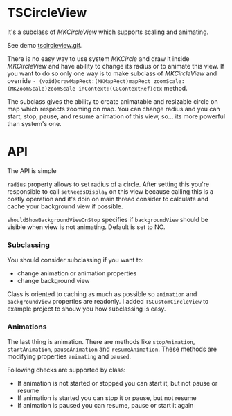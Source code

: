 TSCircleView
============

It's a subclass of *MKCircleView* which supports scaling and animating.

See demo [tscircleview.gif](https://raw.githubusercontent.com/tomkowz/TSCircleView/master/tscircleview.gif).


There is no easy way to use system *MKCircle* and draw it inside *MKCircleView* and have ability to change its radius or to animate this view. If you want to do so only one way is to make subclass of *MKCircleView* and override `- (void)drawMapRect:(MKMapRect)mapRect zoomScale:(MKZoomScale)zoomScale inContext:(CGContextRef)ctx` method.

The subclass gives the ability to create animatable and resizable circle on map which respects zooming on map. You can change radius and you can start, stop, pause, and resume animation of this view, so... its more powerful than system's one.

API
=======
The API is simple

`radius` property allows to set radius of a circle. After setting this you're responsible to call `setNeedsDisplay` on this view because calling this is a costly operation and it's doin on main thread consider to calculate and cache your background view if possible.

`shouldShowBackgroundViewOnStop` specifies if `backgroundView` should be visible when view is not animating. Default is set to NO.

### Subclassing

You should consider subclassing if you want to:
- change animation or animation properties
- change background view

Class is oriented to caching as much as possible so `animation` and `backgroundView` properties are readonly. I added `TSCustomCircleView` to example project to shouw you how subclassing is easy.

### Animations
The last thing is animation. There are methods like `stopAnimation`, `startAnimation`, `pauseAnimation` and `resumeAnimation`. These methods are modifying properties `animating` and `paused`.

Following checks are supported by class:
- If animation is not started or stopped you can start it, but not pause or resume
- If animation is started you can stop it or pause, but not resume
- If animation is paused you can resume, pause or start it again
